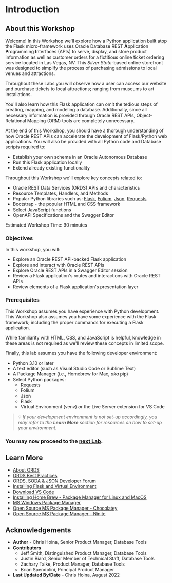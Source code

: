 # Introduction

## About this Workshop

Welcome! In this Workshop we'll explore how a Python application built atop the Flask micro-framework uses Oracle Database REST **A**pplication **P**rogramming **I**nterfaces (APIs) to serve, display, and store product information as well as customer orders for a fictitious online ticket ordering service located in Las Vegas, NV. This *Silver State*-based online storefront was designed to simplify the process of purchasing admissions to local venues and attractions. 

Throughout these Labs you will observe how a user can access our website and purchase tickets to local attractions; ranging from museums to art installations.

You'll also learn how this Flask application can omit the tedious steps of creating, mapping, and modeling a database. Additionally, since all necessary information is provided through Oracle REST APIs, Object-Relational Mapping (ORM) tools are completely unnecessary.

At the end of this Workshop, you should have a thorough understanding of how Oracle REST APIs can accelerate the development of Flask/Python web applications. You will also be provided with all Python code and Database scripts required to:

- Establish your own schema in an Oracle Autonomous Database
- Run this Flask application locally
- Extend already existing functionality

Throughout this Workshop we'll explore key concepts related to: 

- Oracle REST Data Services (ORDS) APIs and characteristics
- Resource Templates, Handlers, and Methods 
- Popular Python libraries such as: [Flask](https://flask.palletsprojects.com/en/2.2.x/), [Folium](https://python-visualization.github.io/folium/), [Json](https://docs.python.org/3/library/json.html), [Requests](https://requests.readthedocs.io/en/latest/)
- Bootstrap - the popular HTML and CSS framework
- Select JavaScript functions
- OpenAPI Specifications and the Swagger Editor

Estimated Workshop Time: 90 minutes

### Objectives

In this workshop, you will:

- Explore an Oracle REST API-backed Flask application
- Explore and interact with Oracle REST APIs
- Explore Oracle REST APIs in a Swagger Editor session
- Review a Flask application's routes and interactions with Oracle REST APIs
- Review elements of a Flask application's presentation layer

### Prerequisites

This Workshop assumes you have experience with Python development. This Workshop also assumes you have some experience with the Flask framework; including the proper commands for executing a Flask application.

While familiarity with HTML, CSS, and JavaScript is helpful, knowledge in these areas is not required as we'll review these concepts in limited scope. 

Finally, this lab assumes you have the following developer environment: 

- Python 3.10 or later 
- A text editor (such as Visual Studio Code or Sublime Text)
- A Package Manager (i.e., Homebrew for Mac, *aka* pip)
- Select Python packages: 
  - Requests 
  - Folium
  - Json
  - Flask 
  - Virtual Environment (venv) *or* the Live Server extension for VS Code 

> :bulb: *If your development environment is not set-up accordingly, you may refer to the **Learn More** section for resources on how to set-up your environment.*

### You may now proceed to the [next Lab](#Next).

## Learn More

* [About ORDS](https://www.oracle.com/database/technologies/appdev/rest.html)
* [ORDS Best Practices](https://www.oracle.com/database/technologies/appdev/rest/best-practices/)
* [ORDS, SODA & JSON Developer Forum](https://community.oracle.com/tech/developers/categories/oracle_rest_data_services) 
* [Installing Flask and Virtual Environment](https://flask.palletsprojects.com/en/2.1.x/installation/)
* [Download VS Code](https://code.visualstudio.com/download)
* [Installing Home Brew - Package Manager for Linux and MacOS](https://docs.brew.sh/Installation)
* [MS Windows Package Manager](https://docs.microsoft.com/en-us/windows/package-manager/)
* [Open Source MS Package Manager - Chocolatey](https://chocolatey.org/)
* [Open Source MS Package Manager - Ninite](https://ninite.com/)

## Acknowledgements

* **Author** - Chris Hoina, Senior Product Manager, Database Tools
* **Contributors**
  - Jeff Smith, Distinguished Product Manager, Database Tools
  - Justin Biard, Senior Member of Technical Staff, Database Tools 
  - Zachary Talke, Product Manager, Database Tools
  - Brian Spendolini, Principal Product Manager
* **Last Updated By/Date** - Chris Hoina, August 2022

